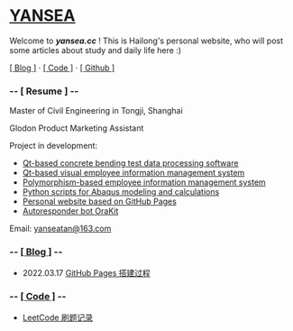 # [YANSEA](https://yansea.cc)

Welcome to ***yansea.cc*** ! This is Hailong's personal website, who will post some articles about study and daily life here :)

[[ Blog ]](./blog/) · [[ Code ]](./code/) · [[ Github ]](https://github.com/YanseaTan)

### -- [ Resume ] --

Master of Civil Engineering in Tongji, Shanghai

Glodon Product Marketing Assistant

Project in development:

- [Qt-based concrete bending test data processing software](https://github.com/YanseaTan/bending-data)
- [Qt-based visual employee information management system](https://github.com/YanseaTan/qt-based-eims)
- [Polymorphism-based employee information management system](https://github.com/YanseaTan/polymorphism-based-eims)
- [Python scripts for Abaqus modeling and calculations](https://github.com/YanseaTan/python-script-for-abaqus)
- [Personal website based on GitHub Pages](https://github.com/YanseaTan/YanseaTan.github.io)
- [Autoresponder bot OraKit](https://github.com/YanseaTan/uubc-orakit)

Email: yanseatan@163.com

### -- [[ Blog ]](./blog/) --

- 2022.03.17 [GitHub Pages 搭建过程][220317]

[220317]:./blog/220317-github-pages-building-process

### -- [[ Code ]](./code/) --

- [LeetCode 刷题记录][leetcode]

[leetcode]:./code/leetcode